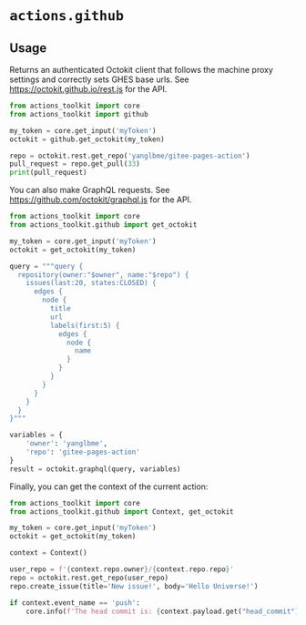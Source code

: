 # `actions.github`

## Usage

Returns an authenticated Octokit client that follows the machine proxy settings and correctly sets GHES base urls.
See https://octokit.github.io/rest.js for the API.

```python
from actions_toolkit import core
from actions_toolkit import github

my_token = core.get_input('myToken')
octokit = github.get_octokit(my_token)

repo = octokit.rest.get_repo('yanglbme/gitee-pages-action')
pull_request = repo.get_pull(33)
print(pull_request)
```

You can also make GraphQL requests. See https://github.com/octokit/graphql.js for the API.

```python
from actions_toolkit import core
from actions_toolkit.github import get_octokit

my_token = core.get_input('myToken')
octokit = get_octokit(my_token)

query = """query {
  repository(owner:"$owner", name:"$repo") {
    issues(last:20, states:CLOSED) {
      edges {
        node {
          title
          url
          labels(first:5) {
            edges {
              node {
                name
              }
            }
          }
        }
      }
    }
  }
}"""

variables = {
    'owner': 'yanglbme',
    'repo': 'gitee-pages-action'
}
result = octokit.graphql(query, variables)
```

Finally, you can get the context of the current action:

```python
from actions_toolkit import core
from actions_toolkit.github import Context, get_octokit

my_token = core.get_input('myToken')
octokit = get_octokit(my_token)

context = Context()

user_repo = f'{context.repo.owner}/{context.repo.repo}'
repo = octokit.rest.get_repo(user_repo)
repo.create_issue(title='New issue!', body='Hello Universe!')

if context.event_name == 'push':
    core.info(f'The head commit is: {context.payload.get("head_commit")}')
```